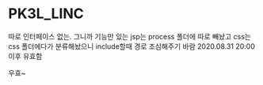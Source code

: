 # PK3L_LINC
따로 인터페이스 없는. 그니까 기능만 있는 jsp는 process 폴더에 따로 빼놨고 css는 css 폴더에다가 분류해놨으니 
include할때 경로 조심해주기 바람
2020.08.31 20:00이후 유효함

우효~
